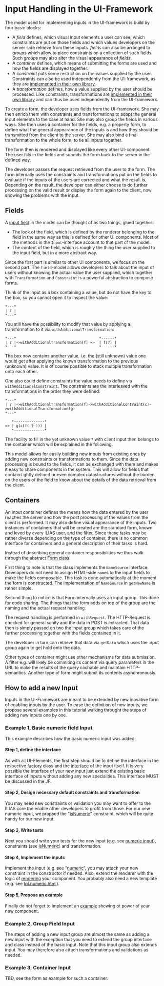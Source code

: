 # Input Handling in the UI-Framework

The model used for implementing inputs in the UI-framework is build by four basic
blocks:

* A *field* defines, which visual input elements a user can see, which constraints
  are put on those fields and which values developers on the server side retrieve
  from these inputs. *fields* can also be arranged to *groups* which allow to place
  constraints on a collection of such fields. Such *groups* may also alter the visual 
  appearance of *fields*.
* A *container* defines, which means of submitting the forms are used and how
  the fields are displayed together.
* A *constraint* puts some restriction on the values supplied by the user.
  Constraints can also be used independently from the UI-framework, as they are
  [implemented in their own library](src/Validation/README.md).
* A *transformation* defines, how a value supplied by the user should be processed.
  Like constraints, transformations are [implemented in their own library](src/Transformation/README.md)
  and can thus be used independently from the UI-framework.

To create a form, the developer uses fields from the UI-framework. She may then
enrich them with constraints and transformations to adopt the general input
elements to the case at hand. She may also group the fields in various ways.
She then uses a container for the fields, e.g. a property form, to define what
the general appearance of the inputs is and how they should be transmitted from
the client to the server. She may also bind a final transformation to the whole
form, to tie all inputs together.

The form then is rendered and displayed like every other UI-component. The user
fills in the fields and submits the form back to the server in the defined way.

The developer passes the request retrieved from the user to the form. The form
internally uses the constraints and transformations put on the fields to evaluate
if the inputs of the users are corrected and what the result is. Depending on
the result, the developer can either choose to do further processing on the valid
result or display the form again to the client, now showing the problems with the
input.

## Fields

A [input field](src/UI/Component/Input/Field/Input.php) in the model can be thought of
as two things, glued together:

* The look of the field, which is defined by the renderer belonging to the field
  in the same way as this is defined for other UI components. Most of the methods
  in the `Input`-interface account to that part of the model.
* The content of the field, which is roughly the thing the user supplied to the
  input field, but in a more abstract way.

Since the first part is similar to other UI components, we focus on the second
part. The `field`-model allows developers to talk about the input of users
without knowing the actual value the user supplied, which together with
`Transformation` and `Constraint` is a powerful abstraction to compose forms.

Think of the input as a box containing a value, but do not have the key to the
box, so you cannot open it to inspect the value:

```
*---*
| ? |
*---*
```

You still have the possibility to modify that value by applying a transformation
to it via `withAdditionalTransformation`:

```
*---*                                      *------*
| ? |->withAdditionalTransformation(f) =>  | f(?) |
*---*                                      *------*
```

The box now contains another value, i.e. the (still unknown) value one would
get after applying the known transformation to the previous (unknown) value.
It is of course possible to stack multiple transformation onto each other.

One also could define constraints the value needs to define via `withAdditionalConstraint`.
The constraints are the interleaved with the transformations in the order
they were defined:

```
*---*
| ? |->withAdditionalTransformation(f)->withAdditionalContraint(c)->withAdditionalTransformation(g)
*---*

   *--------------*
=> | g(c(f( ? ))) |
   *--------------*
```

The facility to fill in the yet unknown value `?` with client input then belongs
to the container which will be explained in the following.

This model allows for easily building new inputs from existing ones by adding new
constraints or transformations to them. Since the data processing is bound to the
fields, it can be exchanged with them and makes it easy to share components in the
system. This will allow for fields that contain tightly defined or even complex
datastructures without the burden on the users of the field to know about the
details of the data retrieval from the client.

## Containers

An input container defines the means how the data entered by the user reaches the
server and how the post processing of the values from the client is performed. It
may also define visual appearance of the inputs. Two instances of containers that
will be created are the standard form, known and loved by every ILIAS user, and the
filter. Since these tasks may be rather diverse depending on the type of container,
there is no common interface for containers and a general description of their
tasks is hard.

Instead of describing general container responsibilities we thus walk through
the abstract [Form class](src/UI/Implementation/Component/Input/Container/Form/Form.php).

First thing to note is that the class implements the `NameSource` interface.
Developers do not need to assign HTML-side `name`s to the input fields to make
the fields composable. This task is done automatically at the moment the form is
constructed. The implementation of `NameSource` in `getNewName` is rather simple. 

Second thing to notice is that Form internally uses an input group. This done
for code sharing. The things that the form adds on top of the group are the
naming and the actual request handling.

The request handling is performed in `withRequest`. The HTTP-Request is checked
for general sanity and the data in POST is extracted. That data then is simply
passed on two the input group which takes care of the further processing together
with the fields contained in it.

The developer in turn can retrieve that data via `getData` which uses the input
group again to get hold onto the data.

Other types of container might use other mechanisms for data submission. A filter
e.g. will likely be commiting its content via query parameters in the URL to make
the results of the query cachable and maintain HTTP-semantics. Another type of
form might submit its contents asynchronously.

## How to add a new Input

Inputs in the UI-Framework are meant to be extended by new inovative form of enabling
inputs by the user. To ease the definition of new inputs, we propose several examples
in this tutorial walking throught the steps of adding new inputs one by one.

### Example 1, Basic numeric field Input
This example describes how the basic numeric input was added.

#### Step 1, define the interface
As with all UI-Elements, the first step should be to define the interface in the
respective [factory](src/UI/Component/Input/Field/Factory.php) class and the
[interface](src/UI/Component/Input/Field/numeric.php) of the input itself. It is
very possible the interface of your new input just extend the existing basic
interface of inputs without adding any new specialities. This interface MUST be
discussed in the JF.

#### Step 2, Design necessary default constraints and transformation
You may need new constraints or validation you may want to offer to the ILIAS
core the enable other developers to profit from those. For our new numeric input,
we propsed the "[isNumeric](src/Validation/Constraints/IsNumeric.php)" constraint, 
which will be quite handy for our new input.

#### Step 3, Write tests
Next you should write your tests for the new input (e.g. see [numeric input](tests/UI/Component/Input/Field/NumericInputTest.php)), 
constraints (see [isNumeric](tests/Validation/Constraints/StandardConstraintsTest.php))
and transformation.

#### Step 4, Implement the inputs
Implement the input (e.g. see "[numeric](src/UI/Implementation/Component/Input/Field/Numeric.php)",
you may attach your new constraint in the constructor if needed. Also, extend
the renderer with the logic of [rendering](src/UI/Implementation/Component/Input/Field/Renderer.php)
your component. You probably also need a new template (e.g. see [tpl.numeric.html](src/UI/templates/default/Input/tpl.numeric.html)).

#### Step 5, Propose an example
Finally do not forget to implement an [example](src/UI/examples/Input/Field/Numeric/numeric_inputs.php)
showing ot power of your new component.

### Example 2, Group Field Input
The steps of adding a new input group are almost the same as adding a new input with
the exception that you need to extend the group interface and class instead of the
basic input. Note that this input group also extends input. You may therefore also
attach transformations and validations as needed.

### Example 3, Container Input
TBD, see the form as example for such a container.
